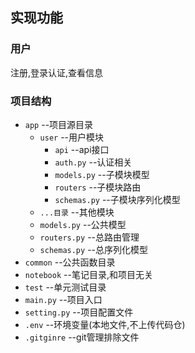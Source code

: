 ## 实现功能

### 用户

注册,登录认证,查看信息

### 项目结构

* `app`  --项目源目录
    * `user` --用户模块
        * `api` --api接口
        * `auth.py` --认证相关
        * `models.py` --子模块模型
        * `routers` --子模块路由
        * `schemas.py` --子模块序列化模型
    * `...目录` --其他模块
    * `models.py` --公共模型
    * `routers.py` --总路由管理
    * `schemas.py` --总序列化模型
* `common` --公共函数目录
* `notebook` --笔记目录,和项目无关
* `test` --单元测试目录
* `main.py` --项目入口
* `setting.py` --项目配置文件
* `.env` --环境变量(本地文件,不上传代码仓)
* `.gitginre` --git管理排除文件